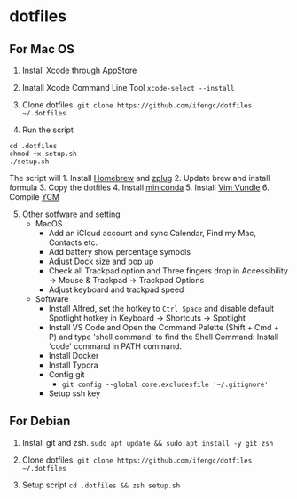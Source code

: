 # dotfiles

## For Mac OS
1. Install Xcode through AppStore

2. Inatall Xcode Command Line Tool `xcode-select --install`

3. Clone dotfiles. 
`git clone https://github.com/ifengc/dotfiles ~/.dotfiles`

4. Run the script

  ```
  cd .dotfiles
  chmod +x setup.sh
  ./setup.sh
  ```
  The script will 
    1. Install [Homebrew](https://brew.sh) and [zplug](https://github.com/zplug/zplug)
    2. Update brew and install formula
    3. Copy the dotfiles
    4. Install [miniconda](https://docs.conda.io/en/latest/miniconda.html)
    5. Install [Vim Vundle](https://github.com/VundleVim/Vundle.vim)
    6. Compile [YCM](https://github.com/ycm-core/YouCompleteMe)

5. Other sotfware and setting
    * MacOS
        - Add an iCloud account and sync Calendar, Find my Mac, Contacts etc.
        - Add battery show percentage symbols
        - Adjust Dock size and pop up
        - Check all Trackpad option and Three fingers drop in Accessibility -> Mouse & Trackpad -> Trackpad Options
        - Adjust keyboard and trackpad speed
    * Software
        - Install Alfred, set the hotkey to `Ctrl Space` and disable default Spotlight hotkey in Keyboard -> Shortcuts -> Spotlight
        - Install VS Code and Open the Command Palette (Shift + Cmd + P) and type 'shell command' to find the Shell Command: Install 'code' command in PATH command.
        - Install Docker
        - Install Typora
        - Config git
            - `git config --global core.excludesfile '~/.gitignore'`
        - Setup ssh key


## For Debian

1. Install git and zsh.
`sudo apt update && sudo apt install -y git zsh`

2. Clone dotfiles. 
`git clone https://github.com/ifengc/dotfiles ~/.dotfiles`

3. Setup script
`cd .dotfiles && zsh setup.sh`
